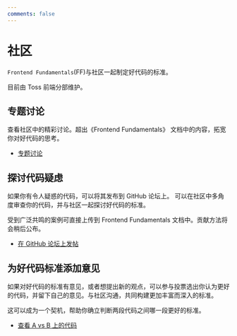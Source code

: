 ```yaml
---
comments: false
---
```


# 社区

`Frontend Fundamentals`(FF)与社区一起制定好代码的标准。

目前由 Toss 前端分部维护。

## 专题讨论

查看社区中的精彩讨论。超出《Frontend Fundamentals》 文档中的内容，拓宽你对好代码的思考。

- [专题讨论](https://github.com/toss/frontend-fundamentals/discussions?discussions_q=is%3Aopen+label%3A%22%EC%84%B1%EC%A7%80+%E2%9B%B2%22)

## 探讨代码疑虑

如果你有令人疑惑的代码，可以将其发布到 GitHub 论坛上。
可以在社区中多角度审查你的代码，并与社区一起探讨好代码的标准。

受到广泛共鸣的案例可直接上传到 Frontend Fundamentals 文档中。贡献方法将会稍后公布。

- [在 GitHub 论坛上发帖](https://github.com/toss/frontend-fundamentals/discussions)

## 为好代码标准添加意见

如果对好代码的标准有意见，或者想提出新的观点，可以参与投票选出你认为更好的代码，并留下自己的意见。与社区沟通，共同构建更加丰富而深入的标准。

这可以成为一个契机，帮助你确立判断两段代码之间哪一段更好的标准。

- [查看 A vs B 上的代码](https://github.com/toss/frontend-fundamentals/discussions/categories/a-vs-b)

